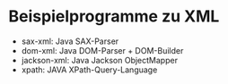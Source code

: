 # Beispielprogramme zu XML

 - sax-xml: Java SAX-Parser
 - dom-xml: Java DOM-Parser + DOM-Builder
 - jackson-xml: Java Jackson ObjectMapper
 - xpath: JAVA XPath-Query-Language

